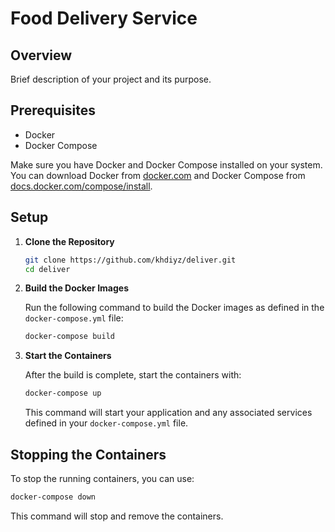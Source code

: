 # Food Delivery Service

## Overview

Brief description of your project and its purpose.

## Prerequisites

- Docker
- Docker Compose

Make sure you have Docker and Docker Compose installed on your system. You can download Docker from [docker.com](https://www.docker.com/products/docker-desktop) and Docker Compose from [docs.docker.com/compose/install](https://docs.docker.com/compose/install/).

## Setup

1. **Clone the Repository**

   ```bash
   git clone https://github.com/khdiyz/deliver.git
   cd deliver
   ```

2. **Build the Docker Images**

   Run the following command to build the Docker images as defined in the `docker-compose.yml` file:

   ```bash
   docker-compose build
   ```

3. **Start the Containers**

   After the build is complete, start the containers with:

   ```bash
   docker-compose up
   ```

   This command will start your application and any associated services defined in your `docker-compose.yml` file.


## Stopping the Containers

To stop the running containers, you can use:

```bash
docker-compose down
```

This command will stop and remove the containers.
